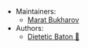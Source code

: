 * Maintainers:
  * [Marat Bukharov](https://t.me/marat321)
* Authors:
  * [Dietetic Baton 🥖](https://t.me/DieteticBaton)
